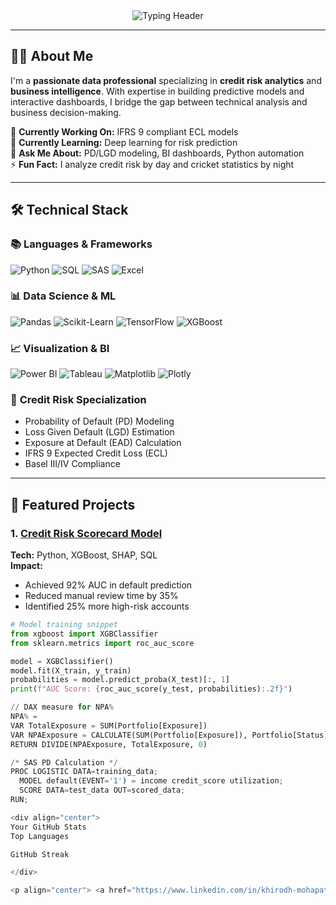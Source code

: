 <div align="center">
  <img src="https://readme-typing-svg.demolab.com?font=Fira+Code&pause=1000&color=22D3F7&center=true&vCenter=true&width=435&lines=Khirodh+Chandra+Mohapatra;Data+Science+%7C+Credit+Risk+%7C+BI;Python+%7C+SQL+%7C+Power+BI+%7C+Tableau;Machine+Learning+%7C+Risk+Modeling" alt="Typing Header" />
</div>

---

## 👨‍💻 **About Me**
I'm a **passionate data professional** specializing in **credit risk analytics** and **business intelligence**. With expertise in building predictive models and interactive dashboards, I bridge the gap between technical analysis and business decision-making.

🔭 **Currently Working On:** IFRS 9 compliant ECL models<br>
🌱 **Currently Learning:** Deep learning for risk prediction<br>
💬 **Ask Me About:** PD/LGD modeling, BI dashboards, Python automation<br>
⚡ **Fun Fact:** I analyze credit risk by day and cricket statistics by night

---

## 🛠 **Technical Stack**

### 📚 **Languages & Frameworks**
<p>
  <img alt="Python" src="https://img.shields.io/badge/Python-3776AB?logo=python&logoColor=white&style=for-the-badge">
  <img alt="SQL" src="https://img.shields.io/badge/SQL-4479A1?logo=postgresql&logoColor=white&style=for-the-badge">
  <img alt="SAS" src="https://img.shields.io/badge/SAS-FF9E0F?logo=sas&logoColor=white&style=for-the-badge">
  <img alt="Excel" src="https://img.shields.io/badge/Excel-217346?logo=microsoftexcel&logoColor=white&style=for-the-badge">
</p>

### 📊 **Data Science & ML**
<p>
  <img alt="Pandas" src="https://img.shields.io/badge/Pandas-150458?logo=pandas&logoColor=white&style=for-the-badge">
  <img alt="Scikit-Learn" src="https://img.shields.io/badge/Scikit_Learn-F7931E?logo=scikit-learn&logoColor=white&style=for-the-badge">
  <img alt="TensorFlow" src="https://img.shields.io/badge/TensorFlow-FF6F00?logo=tensorflow&logoColor=white&style=for-the-badge">
  <img alt="XGBoost" src="https://img.shields.io/badge/XGBoost-3776AB?logo=xgboost&logoColor=white&style=for-the-badge">
</p>

### 📈 **Visualization & BI**
<p>
  <img alt="Power BI" src="https://img.shields.io/badge/Power_BI-F2C811?logo=powerbi&logoColor=black&style=for-the-badge">
  <img alt="Tableau" src="https://img.shields.io/badge/Tableau-E97627?logo=tableau&logoColor=white&style=for-the-badge">
  <img alt="Matplotlib" src="https://img.shields.io/badge/Matplotlib-11557C?logo=python&logoColor=white&style=for-the-badge">
  <img alt="Plotly" src="https://img.shields.io/badge/Plotly-3F4F75?logo=plotly&logoColor=white&style=for-the-badge">
</p>

### 🏦 **Credit Risk Specialization**
- Probability of Default (PD) Modeling
- Loss Given Default (LGD) Estimation
- Exposure at Default (EAD) Calculation
- IFRS 9 Expected Credit Loss (ECL)
- Basel III/IV Compliance

---

## 🚀 **Featured Projects**

### 1. [Credit Risk Scorecard Model](https://github.com/KHIRODH06)
**Tech:** Python, XGBoost, SHAP, SQL  
**Impact:**
- Achieved 92% AUC in default prediction
- Reduced manual review time by 35%
- Identified 25% more high-risk accounts

```python
# Model training snippet
from xgboost import XGBClassifier
from sklearn.metrics import roc_auc_score

model = XGBClassifier()
model.fit(X_train, y_train)
probabilities = model.predict_proba(X_test)[:, 1]
print(f"AUC Score: {roc_auc_score(y_test, probabilities):.2f}")

// DAX measure for NPA%
NPA% = 
VAR TotalExposure = SUM(Portfolio[Exposure])
VAR NPAExposure = CALCULATE(SUM(Portfolio[Exposure]), Portfolio[Status] = "NPA")
RETURN DIVIDE(NPAExposure, TotalExposure, 0)

/* SAS PD Calculation */
PROC LOGISTIC DATA=training_data;
  MODEL default(EVENT='1') = income credit_score utilization;
  SCORE DATA=test_data OUT=scored_data;
RUN;

<div align="center">
Your GitHub Stats
Top Languages

GitHub Streak

</div>

<p align="center"> <a href="https://www.linkedin.com/in/khirodh-mohapatra/"> <img alt="LinkedIn" src="https://img.shields.io/badge/LinkedIn-0077B5?logo=linkedin&logoColor=white&style=for-the-badge"> </a> <a href="mailto:khirodhrocks1@gmail.com"> <img alt="Email" src="https://img.shields.io/badge/Email-D14836?logo=gmail&logoColor=white&style=for-the-badge"> </a> <a href="https://kaggle.com/khirodh-mohapatra"> <img alt="Kaggle" src="https://img.shields.io/badge/Kaggle-20BEFF?logo=kaggle&logoColor=white&style=for-the-badge"> </a> <a href="https://github.com/KHIRODH06"> <img alt="GitHub" src="https://img.shields.io/badge/GitHub-181717?logo=github&logoColor=white&style=for-the-badge"> </a> </p>
